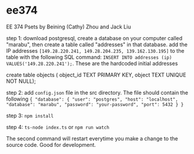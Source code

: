 # ee374
EE 374 Psets by Beining (Cathy) Zhou and Jack Liu

step 1: download postgresql, create a database on your computer called "marabu", then create a table called "addresses" in that database. add the IP addresses `[149.28.220.241, 149.28.204.235, 139.162.130.195]` to the table with the following SQL command: `INSERT INTO addresses (ip)
VALUES('149.28.220.241');`. These are the hardcoded initial addresses

create table objects (
object_id TEXT PRIMARY KEY,
object TEXT UNIQUE NOT NULL);

step 2: add `config.json` file in the src directory. The file should contain the following 
`
{
	"database": {
		"user": "postgres",
		"host": "localhost",
		"database": "marabu",
		"password": "your-password",
		"port": 5432
	}
}
`

step 3: `npm install`

step 4: `ts-node index.ts`
or 
`npm run watch`

The second command will restart everytime you make a change to the source code. Good for development.